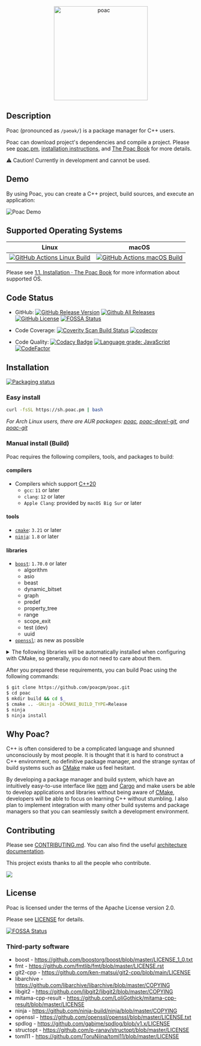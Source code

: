 <div align="center"><img alt="poac" width="250" src="https://github.com/poacpm/design/raw/main/images/logo.svg"></div>

## Description

Poac (pronounced as `/pəʊək/`) is a package manager for C++ users.

Poac can download project's dependencies and compile a project.
Please see [poac.pm](https://poac.pm), [installation instructions](https://doc.poac.pm/en/getting-started/installation.html), and [The Poac Book](https://doc.poac.pm) for more details.

:warning: Caution! Currently in development and cannot be used.

## Demo

By using Poac, you can create a C++ project, build sources, and execute an application:

![Poac Demo](https://user-images.githubusercontent.com/26405363/100546063-9b81d500-32a2-11eb-9018-01f05e8d9252.gif)

## Supported Operating Systems

|                                                                                   Linux                                                                                    |                                                                                   macOS                                                                                    |
|:--------------------------------------------------------------------------------------------------------------------------------------------------------------------------:|:--------------------------------------------------------------------------------------------------------------------------------------------------------------------------:|
| [![GitHub Actions Linux Build](https://github.com/poacpm/poac/workflows/Linux/badge.svg?branch=main)](https://github.com/poacpm/poac/actions?query=workflow%3A%22Linux%22) | [![GitHub Actions macOS Build](https://github.com/poacpm/poac/workflows/macOS/badge.svg?branch=main)](https://github.com/poacpm/poac/actions?query=workflow%3A%22macOS%22) |

<!--
[![GitHub Actions Windows Build](https://github.com/poacpm/poac/workflows/Windows/badge.svg?branch=main)](https://github.com/poacpm/poac/actions?query=workflow%3A%22Windows%22)|
-->

Please see [1.1. Installation · The Poac Book](https://doc.poac.pm/en/getting-started/installation.html#supported-operating-systems) for more information about supported OS.

## Code Status

* GitHub:
[![GitHub Release Version](https://img.shields.io/github/release/poacpm/poac.svg?style=flat)](https://github.com/poacpm/poac/releases)
[![Github All Releases](https://img.shields.io/github/downloads/poacpm/poac/total.svg)](https://github.com/poacpm/poac/releases)
[![GitHub License](https://img.shields.io/github/license/poacpm/poac.svg)](https://github.com/awslabs/aws-c-common/blob/main/LICENSE)
[![FOSSA Status](https://app.fossa.io/api/projects/git%2Bgithub.com%2Fpoacpm%2Fpoac.svg?type=shield)](https://app.fossa.io/projects/git%2Bgithub.com%2Fpoacpm%2Fpoac?ref=badge_shield)

* Code Coverage:
[![Coverity Scan Build Status](https://scan.coverity.com/projects/17677/badge.svg)](https://scan.coverity.com/projects/poacpm-poac)
[![codecov](https://codecov.io/gh/poacpm/poac/branch/master/graph/badge.svg?token=eyNsQ5nugd)](https://codecov.io/gh/poacpm/poac)

* Code Quality:
[![Codacy Badge](https://app.codacy.com/project/badge/Grade/ac87f6b4a0284a2d8b88f3feb6c19f2b)](https://www.codacy.com/gh/poacpm/poac/dashboard?utm_source=github.com&amp;utm_medium=referral&amp;utm_content=poacpm/poac&amp;utm_campaign=Badge_Grade)
[![Language grade: JavaScript](https://img.shields.io/lgtm/grade/javascript/g/poacpm/poac.svg?logo=lgtm&logoWidth=18)](https://lgtm.com/projects/g/poacpm/poac/context:javascript)
[![CodeFactor](https://www.codefactor.io/repository/github/poacpm/poac/badge)](https://www.codefactor.io/repository/github/poacpm/poac)

## Installation

[![Packaging status](https://repology.org/badge/vertical-allrepos/poac.svg)](https://repology.org/project/poac/versions)

### Easy install

```bash
curl -fsSL https://sh.poac.pm | bash
```

*For Arch Linux users, there are AUR packages: [poac](https://aur.archlinux.org/packages/poac/), [poac-devel-git](https://aur.archlinux.org/packages/poac-devel-git), and [poac-git](https://aur.archlinux.org/packages/poac-git)*

### Manual install (Build)

Poac requires the following compilers, tools, and packages to build:

#### compilers

* Compilers which support [C++20](https://en.cppreference.com/w/cpp/20)
  * `gcc`: `11` or later
  * `clang`: `12` or later
  * `Apple Clang`: provided by `macOS Big Sur` or later

#### tools

* [`cmake`](https://github.com/Kitware/CMake): `3.21` or later
* [`ninja`](https://github.com/ninja-build/ninja): `1.8` or later

#### libraries

* [`boost`](https://github.com/boostorg): `1.70.0` or later
  * algorithm
  * asio
  * beast
  * dynamic_bitset
  * graph
  * predef
  * property_tree
  * range
  * scope_exit
  * test (dev)
  * uuid
* [`openssl`](https://github.com/openssl/openssl): as new as possible

<details>
<summary>The following libraries will be automatically installed when configuring with CMake, so generally, you do not need to care about them.</summary>

* [`fmt`](https://github.com/fmtlib/fmt): `7.1.3` or later
* [`git2-cpp`](https://github.com/ken-matsui/git2-cpp): `v0.1.0-alpha.0` or later
* [`libarchive`](https://github.com/libarchive/libarchive): `master` branch (awaiting the next release above `v3.6.0`)
* [`libgit2`](https://github.com/libgit2/libgit2): `0.27` or later
* [`mitama-cpp-result`](https://github.com/LoliGothick/mitama-cpp-result): `master` branch (awaiting the next release above `v9.2.1`)
* [`ninja`](https://github.com/ninja-build/ninja): `v1.10.2` or later
* [`spdlog`](https://github.com/gabime/spdlog): `1.9.0` or later
* [`structopt`](https://github.com/p-ranav/structopt): `v0.1.2` or later
* [`toml11`](https://github.com/ToruNiina/toml11): `master` branch (awaiting the next release above `v3.7.0`)
</details>

After you prepared these requirements, you can build Poac using the following commands:

```bash
$ git clone https://github.com/poacpm/poac.git
$ cd poac
$ mkdir build && cd $_
$ cmake .. -GNinja -DCMAKE_BUILD_TYPE=Release
$ ninja
$ ninja install
```

## Why Poac?

C++ is often considered to be a complicated language and shunned unconsciously by most people.
It is thought that it is hard to construct a C++ environment, no definitive package manager, and the strange syntax of build systems such as [CMake](https://cmake.org) make us feel hesitant.

By developing a package manager and build system, which have an intuitively easy-to-use interface like [npm](https://www.npmjs.com) and [Cargo](https://github.com/rust-lang/cargo) and make users be able to develop applications and libraries without being aware of [CMake](https://cmake.org), developers will be able to focus on learning C++ without stumbling.
I also plan to implement integration with many other build systems and package managers so that you can seamlessly switch a development environment.

## Contributing

Please see [CONTRIBUTING.md](https://github.com/poacpm/.github/blob/main/CONTRIBUTING.md).
You can also find the useful [architecture documentation](https://doc.poac.pm/en/architecture.html).

This project exists thanks to all the people who contribute.

<a href="https://github.com/poacpm/poac/graphs/contributors">
  <img src="https://contributors-img.web.app/image?repo=poacpm/poac" />
</a>

## License

Poac is licensed under the terms of the Apache License version 2.0.

Please see [LICENSE](LICENSE) for details.

[![FOSSA Status](https://app.fossa.io/api/projects/git%2Bgithub.com%2Fpoacpm%2Fpoac.svg?type=large)](https://app.fossa.io/projects/git%2Bgithub.com%2Fpoacpm%2Fpoac?ref=badge_large)

### Third-party software

* boost - <https://github.com/boostorg/boost/blob/master/LICENSE_1_0.txt>
* fmt - <https://github.com/fmtlib/fmt/blob/master/LICENSE.rst>
* git2-cpp - <https://github.com/ken-matsui/git2-cpp/blob/main/LICENSE>
* libarchive - <https://github.com/libarchive/libarchive/blob/master/COPYING>
* libgit2 - <https://github.com/libgit2/libgit2/blob/master/COPYING>
* mitama-cpp-result - <https://github.com/LoliGothick/mitama-cpp-result/blob/master/LICENSE>
* ninja - <https://github.com/ninja-build/ninja/blob/master/COPYING>
* openssl - <https://github.com/openssl/openssl/blob/master/LICENSE.txt>
* spdlog - <https://github.com/gabime/spdlog/blob/v1.x/LICENSE>
* structopt - <https://github.com/p-ranav/structopt/blob/master/LICENSE>
* toml11 - <https://github.com/ToruNiina/toml11/blob/master/LICENSE>
